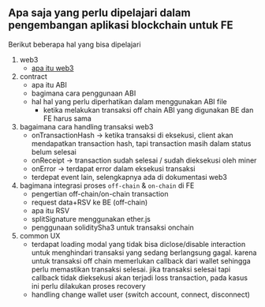 ## Apa saja yang perlu dipelajari dalam pengembangan aplikasi blockchain untuk FE

Berikut beberapa hal yang bisa dipelajari
1. web3
    -  [apa itu web3](https://web3js.readthedocs.io/en/v1.4.0/)
2. contract
    - apa itu ABI
    - bagimana cara penggunaan ABI
    - hal hal yang perlu diperhatikan dalam menggunakan ABI file
        - ketika melakukan transaksi off chain ABI yang digunakan BE dan FE harus sama
3. bagaimana cara handling transaksi web3
    - onTransactionHash -> ketika transaksi di eksekusi, client akan mendapatkan transaction hash, tapi transaction masih dalam status belum selesai
    - onReceipt -> transaction sudah selesai / sudah dieksekusi oleh miner
    - onError -> terdapat error dalam eksekusi transaksi
    - terdepat event lain, selengkapnya ada di dokumentasi web3
4. bagimana integrasi proses `off-chain` & `on-chain` di FE
   - pengertian off-chain/on-chain transaction
   - request data+RSV ke BE (off-chain)
   - apa itu RSV
   - splitSignature menggunakan ether.js
   - penggunaan soliditySha3 untuk transaksi onchain
5. common UX 
    - terdapat loading modal yang tidak bisa diclose/disable interaction untuk menghindari transaksi yang sedang berlangsung gagal. karena untuk transaksi off chain memerlukan callback dari wallet sehingga perlu memastikan transaksi selesai. jika transaksi selesai tapi callback tidak dieksekusi akan terjadi loss transaction, pada kasus ini perlu dilakukan proses recovery 
    - handling change wallet user (switch account, connect, disconnect)

    
